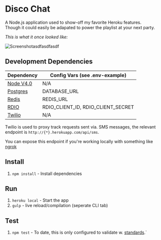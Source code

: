# Disco Chat

A Node.js application used to show-off my favorite Heroku features. Though
it could easily be adapated to power the playlist at your next party.

*This is what it once looked like:*

![Screenshot](screenshot.png)asdfasdfasdf

## Development Dependencies

| Dependency                              | Config Vars (see .env-example)        |
| --------------------------------------- | ------------------------------------- |
| [Node V4.0](https://nodejs.org/en/)     | N/A                                   |
| [Postgres](http://www.postgresql.org/)  | DATABASE_URL                          |
| [Redis](http://redis.io/)               | REDIS_URL                             |
| [RDIO](http://www.rdio.com/developers/) | RDIO_CLIENT_ID, RDIO_CLIENT_SECRET    |
| [Twilio](https://www.twilio.com)        | N/A                                   |

Twilio is used to proxy track requests sent via. SMS messages, the relevant endpoint
is `http://{*}.herokuapp.com/api/sms`.

You can expose this endpoint if you're working locally with something like [ngrok](https://ngrok.com/docs#expose)

## Install

1. `npm install` - Install dependencies

## Run

1. `heroku local` - Start the app
2. `gulp` - live reload/compilation (seperate CLI tab)

## Test

1. `npm test` - To date, this is only configured to validate w. [standards](https://github.com/feross/standard).`
